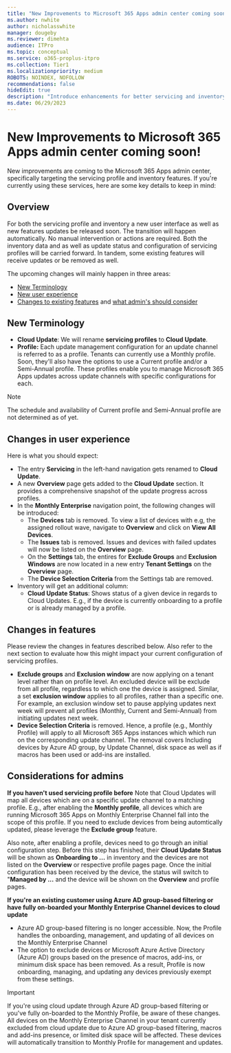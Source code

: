 ```yaml
---
title: "New Improvements to Microsoft 365 Apps admin center coming soon"
ms.author: nwhite
author: nicholasswhite
manager: dougeby
ms.reviewer: dimehta
audience: ITPro
ms.topic: conceptual
ms.service: o365-proplus-itpro
ms.collection: Tier1
ms.localizationpriority: medium
ROBOTS: NOINDEX, NOFOLLOW
recommendations: false
hideEdit: true
description: "Introduce enhancements for better servicing and inventory management, streamlining updates and user experience"
ms.date: 06/29/2023
---
```


# New Improvements to Microsoft 365 Apps admin center coming soon!

New improvements are coming to the Microsoft 365 Apps admin center, specifically targeting the servicing profile and inventory features. If you're currently using these services, here are some key details to keep in mind:

## Overview
For both the servicing profile and inventory a new user interface as well as new features updates be released soon. The transition will happen automatically. No manual intervention or actions are required. Both the inventory data and as well as update status and configuration of servicing profiles will be carried forward. In tandem, some existing features will receive updates or be removed as well.

The upcoming changes will mainly happen in three areas:

- [New Terminology](#new-terminology)
- [New user experience](#changes-in-user-experience)
- [Changes to existing features](#changes-in-features) and [what admin's should consider](#considerations-for-admins)

## New Terminology

- **Cloud Update**: We will rename **servicing profiles** to **Cloud Update**.
- **Profile:** Each update management configuration for an update channel is referred to as a profile. Tenants can currently use a Monthly profile. Soon, they'll also have the options to use a Current profile and/or a Semi-Annual profile. These profiles enable you to manage Microsoft 365 Apps updates across update channels with specific configurations for each.

> [!NOTE]
> The schedule and availability of Current profile and Semi-Annual profile are not determined as of yet.

## Changes in user experience

Here is what you should expect:

- The entry **Servicing** in the left-hand navigation gets renamed to **Cloud Update**.
- A new **Overview** page gets added to the **Cloud Update** section. It provides a comprehensive snapshot of the update progress across profiles.
- In the **Monthly Enterprise** navigation point, the following changes will be introduced:
  - The **Devices** tab is removed. To view a list of devices with e.g, the assigned rollout wave, navigate to **Overview** and click on **View All Devices**. 
  - The **Issues** tab is removed. Issues and devices with failed updates will now be listed on the **Overview** page.
  - On the **Settings** tab, the entires for **Exclude Groups** and **Exclusion Windows** are now located in a new entry **Tenant Settings** on the **Overview** page.
  - The **Device Selection Criteria** from the Settings tab are removed.
- Inventory will get an additional column:
  - **Cloud Update Status**: Shows status of a given device in regards to Cloud Updates. E.g., if the device is currently onboarding to a profile or is already managed by a profile. 

## Changes in features

Please review the changes in features described below. Also refer to the next section to evaluate how this might impact your current configuration of servicing profiles.

- **Exclude groups** and **Exclusion window** are now applying on a tenant level rather than on profile level. An excluded device will be exclude from all profile, regardless to  which one the device is assigned. Similar, a set **exclusion window** applies to all profiles, rather than a specific one. For example, an exclusion window set to pause applying updates next week will prevent all profiles (Monthly, Current and Semi-Annual) from initiating updates next week.
- **Device Selection Criteria** is removed. Hence, a profile (e.g., Monthly Profile) will apply to all Microsoft 365 Apps instances which which run on the corresponding update channel. The removal covers Including devices by Azure AD group, by Update Channel, disk space as well as if macros has been used or add-ins are installed.

## Considerations for admins

**If you haven't used servicing profile before**
Note that Cloud Updates will map all devices which are on a specific update channel to a matching profile. E.g., after enabling the **Monthly profile**, all devices which are running Microsoft 365 Apps on Monthly Enterprise Channel fall into the scope of this profile. If you need to exclude devices from being automtically updated, please leverage the **Exclude group** feature.

Also note, after enabling a profile, devices need to go through an initial configuration step. Before this step has finished, their **Cloud Update Status** will be shown as **Onboarding to ...** in inventory and the devices are not listed on the **Overview** or respective profile pages page. Once the initial configuration has been received by the device, the status will switch to "**Managed by ...** and the device will be shown on the **Overview** and profile pages.

**If you're an existing customer using Azure AD group-based filtering or have fully on-boarded your Monthly Enterprise Channel devices to cloud update**

-  Azure AD group-based filtering  is no longer accessible. Now, the Profile handles the onboarding, management, and updating of all devices on the Monthly Enterprise Channel
- The option to exclude devices or Microsoft Azure Active Directory (Azure AD) groups based on the presence of macros, add-ins, or minimum disk space has been removed. As a result, Profile is now onboarding, managing, and updating any devices previously exempt from these settings.

> [!IMPORTANT]
> If you're using cloud update through Azure AD group-based filtering or you've fully on-boarded to the Monthly Profile, be aware of these changes. All devices on the Monthly Enterprise Channel in your tenant currently excluded from cloud update due to Azure AD group-based filtering, macros and add-ins presence, or limited disk space will be affected. These devices will automatically transition to Monthly Profile for management and updates.
